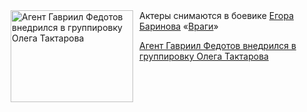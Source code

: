 <!--2025-07-16 11:45:05-->
<div class="yb">
  <div class="rss kino_kino"><a href="https://www.kino-teatr.ru/kino/news/y2025/7-16/38346/" title="Агент Гавриил Федотов внедрился в группировку Олега Тактарова"><img src="https://www.kino-teatr.ru/news/6/4/38346/poster.jpg" width="196" height="147" align="left" hspace="5" style="margin: 0px 10px 0px 5px" alt="Агент Гавриил Федотов внедрился в группировку Олега Тактарова"/></a>Актеры снимаются в боевике <a href=https://www.kino-teatr.ru/kino/acter/m/ros/321/bio/ target=_blank>Егора Баринова</a> «<a href=https://www.kino-teatr.ru/kino/movie/ros/196595/annot/ target=_blank>Враги</a>» <p class="titl"><a href="https://www.kino-teatr.ru/kino/news/y2025/7-16/38346/">Агент Гавриил Федотов внедрился в группировку Олега Тактарова</a></p></div>
</div>
